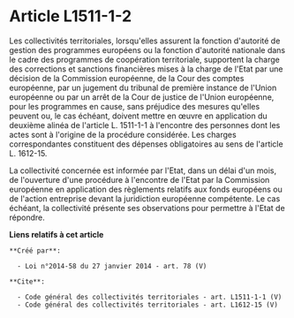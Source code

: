 # Article L1511-1-2

Les collectivités territoriales, lorsqu'elles assurent la fonction d'autorité de gestion des programmes européens ou la
fonction d'autorité nationale dans le cadre des programmes de coopération territoriale, supportent la charge des corrections
et sanctions financières mises à la charge de l'Etat par une décision de la Commission européenne, de la Cour des comptes
européenne, par un jugement du tribunal de première instance de l'Union européenne ou par un arrêt de la Cour de justice de
l'Union européenne, pour les programmes en cause, sans préjudice des mesures qu'elles peuvent ou, le cas échéant, doivent
mettre en œuvre en application du deuxième alinéa de l'article L. 1511-1-1 à l'encontre des personnes dont les actes sont à
l'origine de la procédure considérée. Les charges correspondantes constituent des dépenses obligatoires au sens de l'article
L. 1612-15. 

La collectivité concernée est informée par l'Etat, dans un délai d'un mois, de l'ouverture d'une procédure à l'encontre de
l'Etat par la Commission européenne en application des règlements relatifs aux fonds européens ou de l'action entreprise
devant la juridiction européenne compétente. Le cas échéant, la collectivité présente ses observations pour permettre à
l'Etat de répondre.

**Liens relatifs à cet article**

	**Créé par**:

	  - Loi n°2014-58 du 27 janvier 2014 - art. 78 (V)

	**Cite**:

	  - Code général des collectivités territoriales - art. L1511-1-1 (V)
	  - Code général des collectivités territoriales - art. L1612-15 (V)
